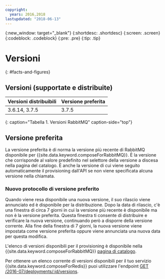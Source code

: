 ```yaml
---
copyright:
  years: 2016,2018
lastupdated: "2018-06-13"
---
```


{:new_window: target="_blank"}
{:shortdesc: .shortdesc}
{:screen: .screen}
{:codeblock: .codeblock}
{:pre: .pre}
{:tip: .tip}

# Versioni 
{: #facts-and-figures}

## Versioni (supportate e distribuite)

Versioni distribuibili| Versione preferita
----------|-----------
3.6.14, 3.7.5 | 3.7.5
{: caption="Tabella 1. Versioni RabbitMQ" caption-side="top"}

## Versione preferita

La versione preferita è di norma la versione più recente di RabbitMQ disponibile per {{site.data.keyword.composeForRabbitMQ}}. È la versione che corrisponde al valore predefinito nel selettore della versione a discesa nella pagina del catalogo. È anche la versione di cui viene seguito automaticamente il provisioning dall'API se non viene specificata alcuna versione nella chiamata.

### Nuovo protocollo di versione preferito

Quando viene resa disponibile una nuova versione, il suo rilascio viene annunciato ed è disponibile per la distribuzione. Dopo la data di rilascio, c'è una finestra di circa 7 giorni in cui la versione più recente è disponibile ma non è la versione preferita. Questa finestra ti consente di distribuire e verificare la nuova versione, continuando però a disporre della versione corrente. Alla fine della finestra di 7 giorni, la nuova versione viene impostata come versione preferita oppure viene annunciata una nuova data per questa modifica.

L'elenco di versioni disponibili per il provisioning è disponibile nella {{site.data.keyword.composeForRabbitMQ}} [pagina di catalogo](https://console.{DomainName}/catalog/services/compose-for-rabbitmq).

Per ottenere un elenco corrente di versioni disponibili per il tuo servizio {{site.data.keyword.composeForRedis}} puoi utilizzare l'endpoint
[GET /2016-07/deployments/:id/versions](https://apidocs.compose.com/v1.0/reference#2016-07-get-deployments-versions).
